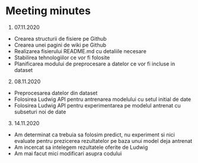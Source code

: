 # Meeting minutes

1. 07.11.2020
 * Crearea structurii de fisiere pe Github
 * Crearea unei pagini de wiki pe Github
 * Realizarea fisierului README.md cu detaliile necesare
 * Stabilirea tehnologiilor ce vor fi folosite
 * Planificarea modului de preprocesare a datelor ce vor fi incluse in dataset

2. 08.11.2020
 * Preprocesarea datelor din dataset
 * Folosirea Ludwig API pentru antrenarea modelului cu setul initial de date
 * Folosirea Ludwig API pentru experimentarea pe modelul antrenat cu subseturi noi de date

3. 14.11.2020
 * Am determinat ca trebuia sa folosim predict, nu experiment si nici evaluate pentru prezicerea rezultatelor pe baza unui model deja antrenat
 * Am incercat sa intelegem rezultatele oferite de Ludwig
 * Am mai facut mici modificari asupra codului